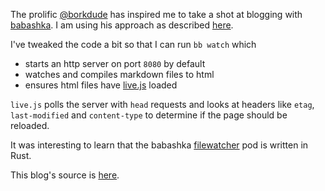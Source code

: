 The prolific [@borkdude](https://github.com/borkdude) has inspired me to take
a shot at blogging with [babashka](https://github.com/babashka/babashka). I
am using his approach as described [here](https://blog.michielborkent.nl/migrating-octopress-to-babashka.html).

I've tweaked the code a bit so that I can run `bb watch` which
* starts an http server on port `8080` by default
* watches and compiles markdown files to html
* ensures html files have [live.js](https://livejs.com) loaded

`live.js` polls the server with `head` requests and looks at headers like `etag`, `last-modified` and `content-type` to determine if the page should be reloaded.

It was interesting to learn that the babashka [filewatcher](https://github.com/babashka/pod-babashka-filewatcher) pod is written in Rust.

This blog's source is [here](https://github.com/xfthhxk/blog).
